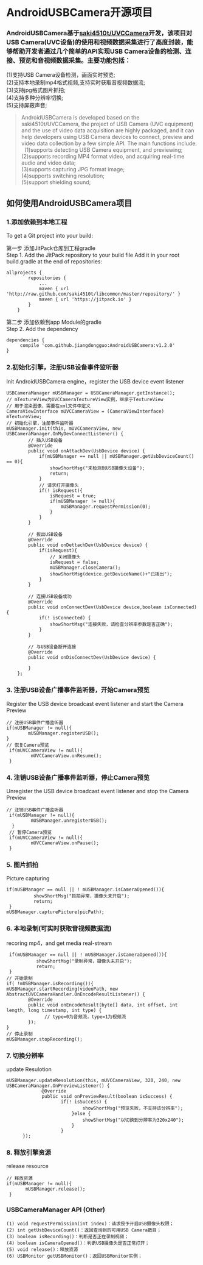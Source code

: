 # AndroidUSBCamera开源项目
### AndroidUSBCamera基于[saki4510t/UVCCamera](https://github.com/saki4510t/UVCCamera)开发，该项目对USB Camera(UVC设备)的使用和视频数据采集进行了高度封装，能够帮助开发者通过几个简单的API实现USB Camera设备的检测、连接、预览和音视频数据采集。主要功能包括：  
(1)支持USB Camera设备检测，画面实时预览;  
(2)支持本地录制mp4格式视频,支持实时获取音视频数据流;  
(3)支持jpg格式图片抓拍;  
(4)支持多种分辨率切换;  
(5)支持屏蔽声音;  
  
> AndroidUSBCamera is developed based on the saki4510t/UVCCamera, the project of USB Camera (UVC equipment) and the use of video data acquisition are highly packaged, and it can help developers using USB Camera devices to connect, preview and video data collection by a few simple API. The main functions include:   
   (1)supports detecting USB Camera equipment, and previewing;  
   (2)supports recording MP4 format video, and acquiring real-time audio and video data;  
   (3)supports capturing JPG format image;  
   (4)supports switching resolution;  
   (5)support shielding sound;    

## 如何使用AndroidUSBCamera项目  
### 1.添加依赖到本地工程
  To get a Git project into your build:  
  
第一步 添加JitPack仓库到工程gradle  
Step 1. Add the JitPack repository to your build file
Add it in your root build.gradle at the end of repositories:
```	
allprojects {
		repositories {
			...
			maven { url 'http://raw.github.com/saki4510t/libcommon/master/repository/' }
			maven { url 'https://jitpack.io' }
		}
	}
```  

第二步 添加依赖到app Module的gradle   
Step 2. Add the dependency  

```
dependencies {
	 compile 'com.github.jiangdongguo:AndroidUSBCamera:v1.2.0'
} 
```  

### 2.初始化引擎，注册USB设备事件监听器  
  Init AndroidUSBCamera engine，register the USB device event listener  
  
```
USBCameraManager mUSBManager = USBCameraManager.getInstance();
// mTextureView为UVCCameraTextureView实例，继承于TextureView
// 用于渲染图像，需要在xml文件中定义
CameraViewInterface mUVCCameraView = (CameraViewInterface) mTextureView;
// 初始化引擎，注册事件监听器
mUSBManager.init(this, mUVCCameraView, new USBCameraManager.OnMyDevConnectListener() {
        // 插入USB设备
        @Override
        public void onAttachDev(UsbDevice device) {
            if(mUSBManager == null || mUSBManager.getUsbDeviceCount() == 0){
                showShortMsg("未检测到USB摄像头设备");
                return;
            }
            // 请求打开摄像头
            if(! isRequest){
                isRequest = true;
                if(mUSBManager != null){
                    mUSBManager.requestPermission(0);
                }
            }
        }

        // 拔出USB设备
        @Override
        public void onDettachDev(UsbDevice device) {
            if(isRequest){
                // 关闭摄像头
                isRequest = false;
                mUSBManager.closeCamera();
                showShortMsg(device.getDeviceName()+"已拨出");
            }
        }

        // 连接USB设备成功
        @Override
        public void onConnectDev(UsbDevice device,boolean isConnected) {
            if(! isConnected) {
                showShortMsg("连接失败，请检查分辨率参数是否正确");
            }
        }

        // 与USB设备断开连接
        @Override
        public void onDisConnectDev(UsbDevice device) {

        }
    };
```  

### 3. 注册USB设备广播事件监听器，开始Camera预览  
  Register the USB device broadcast event listener and start the Camera Preview
```
// 注册USB事件广播监听器
if(mUSBManager != null){
        mUSBManager.registerUSB();
}
// 恢复Camera预览
 if(mUVCCameraView != null){
         mUVCCameraView.onResume();
 }
```  

### 4. 注销USB设备广播事件监听器，停止Camera预览  
  Unregister the USB device broadcast event listener and stop the Camera Preview
```
// 注销USB事件广播监听器
 if(mUSBManager != null){
         mUSBManager.unregisterUSB();
  }
 // 暂停Camera预览
 if(mUVCCameraView != null){
         mUVCCameraView.onPause();
 }
```  

### 5. 图片抓拍
  Picture capturing
```
if(mUSBManager == null || ! mUSBManager.isCameraOpened()){
          showShortMsg("抓拍异常，摄像头未开启");
          return;
 }
mUSBManager.capturePicture(picPath);
```  

### 6. 本地录制(可实时获取音视频数据流)
   recoring mp4，and get media real-stream  
     
```
 if(mUSBManager == null || ! mUSBManager.isCameraOpened()){
           showShortMsg("录制异常，摄像头未开启");
           return;
 }
// 开始录制
if( !mUSBManager.isRecording()){
mUSBManager.startRecording(videoPath, new AbstractUVCCameraHandler.OnEncodeResultListener() {
        @Override
        public void onEncodeResult(byte[] data, int offset, int length, long timestamp, int type) {
              // type=0为音频流，type=1为视频流
        });
}
// 停止录制
mUSBManager.stopRecording();
```  

### 7. 切换分辨率
  update Resulotion  
    
```
mUSBManager.updateResolution(this, mUVCCameraView, 320, 240, new USBCameraManager.OnPreviewListener() {
             @Override
             public void onPreviewResult(boolean isSuccess) {
                    if(! isSuccess) {
                            showShortMsg("预览失败，不支持该分辨率");
                        }else {
                            showShortMsg("以切换到分辨率为320x240");
                        }
                    }
      });
```  

### 8. 释放引擎资源
  release resource  
    
```
// 释放资源
if(mUSBManager != null){
       mUSBManager.release();
 }
```  

### USBCameraManager  API (Other)
```
(1) void requestPermission(int index)：请求授予开启USB摄像头权限；
(2) int getUsbDeviceCount()：返回查询到的可用USB Camera数目；
(3) boolean isRecording()：判断是否正在录制视频；
(4) boolean isCameraOpened()：判断USB摄像头是否正常打开；
(5) void release()：释放资源
(6) USBMonitor getUSBMonitor()：返回USBMonitor实例；
```
